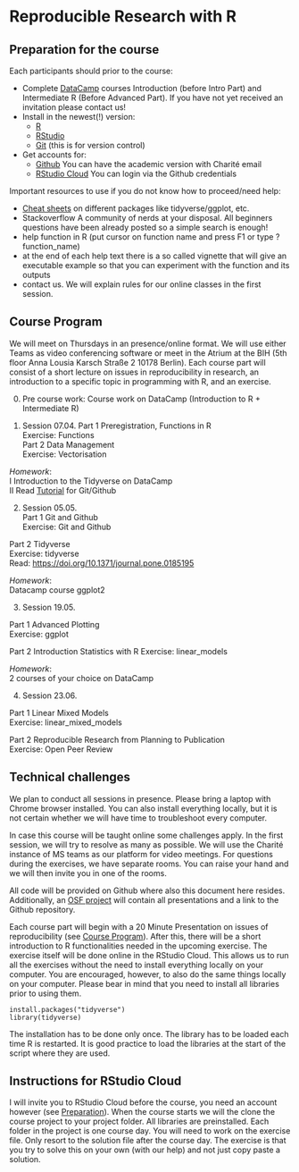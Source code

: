 # Reproducible Research with R

## Preparation for the course

Each participants should prior to the course:

* Complete [DataCamp](https://learn.datacamp.com/) courses Introduction (before Intro Part) and Intermediate R (Before Advanced Part). If you have not yet received an invitation please contact us!
* Install in the newest(!) version:  
  + [R](https://cran.r-project.org/)
  + [RStudio](https://rstudio.com/products/rstudio/download/)  
  + [Git](https://git-scm.com/) (this is for version control)
* Get accounts for:
  + [Github](https://github.com/) You can have the academic version with Charité email
  + [RStudio Cloud](https://rstudio.cloud) You can login via the Github credentials  

Important resources to use if you do not know how to proceed/need help:

* [Cheat sheets](https://rstudio.com/resources/cheatsheets/) on different packages like tidyverse/ggplot, etc. 
* Stackoverflow A community of nerds at your disposal. All beginners questions have been already posted so a simple search is enough!
* help function in R (put cursor on function name and press F1 or type ?function_name)
* at the end of each help text there is a so called vignette that will give an executable example so that you can experiment with the function and its outputs
* contact us. We will explain rules for our online classes in the first session.

## Course Program

We will meet on Thursdays in an presence/online format.  We will use either Teams as video conferencing software or meet in the Atrium at the BIH (5th floor Anna Lousia Karsch Straße 2 10178 Berlin). Each course part will consist of a short lecture on issues in reproducibility in research, an introduction to a specific topic in programming with R, and an exercise.  

0. Pre course work: Course work on DataCamp (Introduction to R + Intermediate R)  

1. Session 07.04. 
Part 1 Preregistration, Functions in R  
   Exercise: Functions  
Part 2 Data Management  
   Exercise: Vectorisation  

*Homework*:  
I Introduction to the Tidyverse on DataCamp  
II  Read [Tutorial](https://doi.org/10.1177/2515245918754826) for Git/Github  

2. Session 05.05.  
Part 1 Git and Github  
   Exercise: Git and Github  

Part 2 Tidyverse  
   Exercise: tidyverse  
   Read: https://doi.org/10.1371/journal.pone.0185195  

*Homework*:  
Datacamp course ggplot2   

3. Session 19.05.  

Part 1 Advanced Plotting  
   Exercise: ggplot  
   
Part 2 Introduction Statistics with R 
   Exercise: linear_models  
   
*Homework*:  
2 courses of your choice on DataCamp  

4. Session 23.06.  

Part 1 Linear Mixed Models    
   Exercise: linear_mixed_models  
   
Part 2 Reproducible Research from Planning to Publication  
   Exercise: Open Peer Review  

## Technical challenges

We plan to conduct all sessions in presence. Please bring a laptop with Chrome browser installed. You can also install everything locally, but it is not certain whether we will have time to troubleshoot every computer.

In case this course will be taught online some challenges apply. In the first session, we will try to resolve as many as possible. We will use the Charité instance of MS teams as our platform for video meetings. For questions during the exercises, we have separate rooms. You can raise your hand and we will then invite you in one of the rooms.  

All code will be provided on Github where also this document here resides. Additionally, an [OSF project](https://osf.io/wvdxy/) will contain all presentations and a link to the Github repository.  

Each course part will begin with a 20 Minute Presentation on issues of reproducibility (see [Course Program](#Course-Program)). After this, there will be a short introduction to R functionalities needed in the upcoming exercise. The exercise itself will be done online in the RStudio Cloud. This allows us to run all the exercises without the need to install everything locally on your computer. You are encouraged, however, to also do the same things locally on your computer. Please bear in mind that you need to install all libraries prior to using them.


    install.packages("tidyverse")
    library(tidyverse)

The installation has to be done only once. The library has to be loaded each time R is restarted.
It is good practice to load the libraries at the start of the script where they are used.

## Instructions for RStudio Cloud

I will invite you to RStudio Cloud before the course, you need an account however (see [Preparation](#Preparation-for-the-course)). When the course starts we will the clone the course project to your project folder. All libraries are preinstalled. Each folder in the project is one course day. You will need to work on the exercise file. Only resort to the solution file after the course day. The exercise is that you try to solve this on your own (with our help) and not just copy paste a solution.





